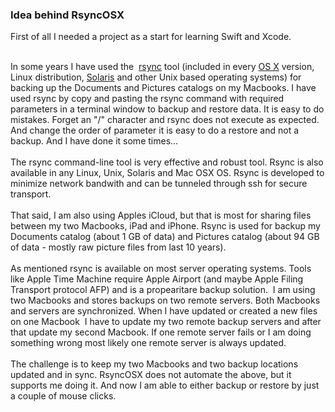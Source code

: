 <h3>Idea behind RsyncOSX</h3> 
 
First of all I needed a project as a start for learning Swift and Xcode.<br />
<div>
<div>
<br />
In some years I have used the&nbsp;&nbsp;<a href="https://en.wikipedia.org/wiki/Rsync" target="_blank">rsync</a>&nbsp;tool (included in every&nbsp;<a href="https://en.wikipedia.org/wiki/OS_X" target="_blank">OS X</a>&nbsp;version, Linux distribution,&nbsp;<a href="https://en.wikipedia.org/wiki/Solaris_(operating_system)" target="_blank">Solaris</a>&nbsp;and&nbsp;other Unix based operating systems) for backing up the Documents and Pictures catalogs on my Macbooks. I&nbsp;have used rsync by copy and pasting the rsync command with required parameters in a terminal window to backup and restore data. It is easy to do mistakes. Forget an "/" character and rsync does not execute as expected. And change the order of parameter it is easy to do a restore and not a backup. And I have done it some times...<br />
<br />
The rsync command-line tool is very effective and robust tool. Rsync is also available in any Linux, Unix, Solaris and Mac OSX OS. Rsync is developed to minimize network bandwith and can be tunneled through ssh for secure transport.<br />
<br />
That said, I am also using Apples iCloud, but that is most for sharing files between my two Macbooks, iPad and iPhone. Rsync is used for backup my Documents catalog (about 1 GB of data) and Pictures catalog (about 94 GB of data - mostly raw picture files from last 10 years).</div>
<div>
<br />
<div>
As mentioned rsync is available on most server operating systems. Tools like Apple Time Machine require Apple Airport (and maybe Apple Filing Transport protocol AFP) and is a propearitare backup solution. &nbsp;I am using two Macbooks and stores backups on two remote servers. Both Macbooks and servers are synchronized. When I have updated or created a new files on one Macbook &nbsp;I have to update my two remote backup servers and after that update my second Macbook. If one remote server fails or I am doing something wrong most likely one remote server is always updated.<br />
<br /></div>
</div>
<div>
The challenge is to keep my two Macbooks and two backup locations updated and in sync. RsyncOSX does not automate the above, but it supports me doing it. And now I am able to either backup or restore by just a couple of mouse clicks.<br />
